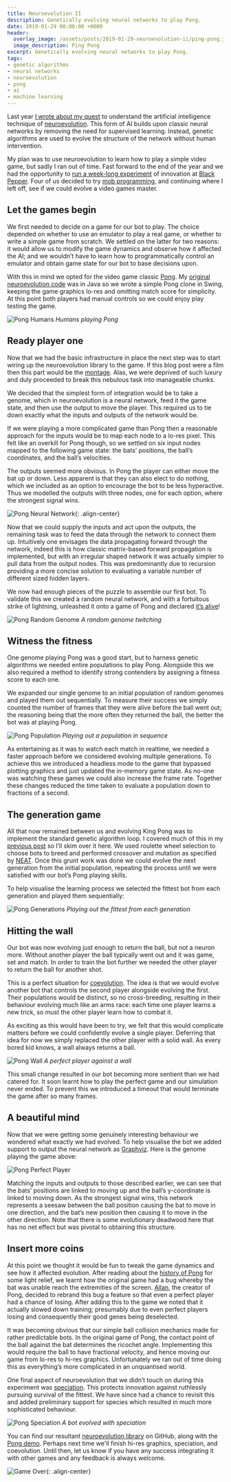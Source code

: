 ```yaml
---
title: Neuroevolution II
description: Genetically evolving neural networks to play Pong.
date: 2019-01-29 00:00:00 +0000
header:
  overlay_image: /assets/posts/2019-01-29-neuroevolution-ii/ping-pong.jpg
  image_description: Ping Pong
excerpt: Genetically evolving neural networks to play Pong.
tags:
- genetic algorithms
- neural networks
- neuroevolution
- pong
- ai
- machine learning
---
```


Last year [I wrote about my quest](https://www.blackpepper.co.uk/blog/neuroevolution) to understand the artificial intelligence technique of [neuroevolution](https://en.wikipedia.org/wiki/Neuroevolution). This form of AI builds upon classic neural networks by removing the need for supervised learning. Instead, genetic algorithms are used to evolve the structure of the network without human intervention.

My plan was to use neuroevolution to learn how to play a simple video game, but sadly I ran out of time. Fast forward to the end of the year and we had the opportunity to [run a week-long experiment](https://www.blackpepper.co.uk/blog/making-time-to-experiment) of innovation at [Black Pepper](https://www.blackpepper.co.uk/). Four of us decided to try [mob programming](https://en.wikipedia.org/wiki/Mob_programming), and continuing where I left off, see if we could evolve a video games master.

## Let the games begin

We first needed to decide on a game for our bot to play. The choice depended on whether to use an emulator to play a real game, or whether to write a simple game from scratch. We settled on the latter for two reasons: it would allow us to modify the game dynamics and observe how it affected the AI; and we wouldn’t have to learn how to programmatically control an emulator and obtain game state for our bot to base decisions upon.

With this in mind we opted for the video game classic [Pong](https://en.wikipedia.org/wiki/Pong). My [original neuroevolution code](https://github.com/markhobson/ai-demo/tree/master/src/main/java/neuroevolution) was in Java so we wrote a simple Pong clone in Swing, keeping the game graphics lo-res and omitting match score for simplicity. At this point both players had manual controls so we could enjoy play testing the game.

![Pong Humans](/assets/posts/2019-01-29-neuroevolution-ii/pong-humans.png)
_Humans playing Pong_

## Ready player one

Now that we had the basic infrastructure in place the next step was to start wiring up the neuroevolution library to the game. If this blog post were a film then this part would be the [montage](https://www.youtube.com/watch?v=pFrMLRQIT_k). Alas, we were deprived of such luxury and duly proceeded to break this nebulous task into manageable chunks.

We decided that the simplest form of integration would be to take a genome, which in neuroevolution is a neural network, feed it the game state, and then use the output to move the player. This required us to tie down exactly what the inputs and outputs of the network would be.

If we were playing a more complicated game than Pong then a reasonable approach for the inputs would be to map each node to a lo-res pixel. This felt like an overkill for Pong though, so we settled on six input nodes mapped to the following game state: the bats’ positions, the ball’s coordinates, and the ball’s velocities.

The outputs seemed more obvious. In Pong the player can either move the bat up or down. Less apparent is that they can also elect to do nothing, which we included as an option to encourage the bot to be less hyperactive. Thus we modelled the outputs with three nodes, one for each option, where the strongest signal wins.

![Pong Neural Network](/assets/posts/2019-01-29-neuroevolution-ii/pong-neural-network.png){: .align-center}

Now that we could supply the inputs and act upon the outputs, the remaining task was to feed the data through the network to connect them up. Intuitively one envisages the data propagating forward through the network, indeed this is how classic matrix-based forward propagation is implemented, but with an irregular shaped network it was actually simpler to pull data from the output nodes. This was predominantly due to recursion providing a more concise solution to evaluating a variable number of different sized hidden layers.

We now had enough pieces of the puzzle to assemble our first bot. To validate this we created a random neural network, and with a fortuitous strike of lightning, unleashed it onto a game of Pong and declared [it’s alive](https://www.youtube.com/watch?v=1qNeGSJaQ9Q)!

![Pong Random Genome](/assets/posts/2019-01-29-neuroevolution-ii/pong-random-genome.gif)
_A random genome twitching_

## Witness the fitness

One genome playing Pong was a good start, but to harness genetic algorithms we needed entire populations to play Pong. Alongside this we also required a method to identify strong contenders by assigning a fitness score to each one.

We expanded our single genome to an initial population of random genomes and played them out sequentially. To measure their success we simply counted the number of frames that they were alive before the ball went out; the reasoning being that the more often they returned the ball, the better the bot was at playing Pong.

![Pong Population](/assets/posts/2019-01-29-neuroevolution-ii/pong-population.gif)
_Playing out a population in sequence_

As entertaining as it was to watch each match in realtime, we needed a faster approach before we considered evolving multiple generations. To achieve this we introduced a headless mode to the game that bypassed plotting graphics and just updated the in-memory game state. As no-one was watching these games we could also increase the frame rate. Together these changes reduced the time taken to evaluate a population down to fractions of a second.

## The generation game

All that now remained between us and evolving King Pong was to implement the standard genetic algorithm loop. I covered much of this in my [previous post](https://www.blackpepper.co.uk/blog/neuroevolution) so I’ll skim over it here. We used roulette wheel selection to choose bots to breed and performed crossover and mutation as specified by [NEAT](http://nn.cs.utexas.edu/downloads/papers/stanley.ec02.pdf). Once this grunt work was done we could evolve the next generation from the initial population, repeating the process until we were satisfied with our bot’s Pong playing skills.

To help visualise the learning process we selected the fittest bot from each generation and played them sequentially:

![Pong Generations](/assets/posts/2019-01-29-neuroevolution-ii/pong-generations.gif)
_Playing out the fittest from each generation_

## Hitting the wall

Our bot was now evolving just enough to return the ball, but not a neuron more. Without another player the ball typically went out and it was game, set and match. In order to train the bot further we needed the other player to return the ball for another shot.

This is a perfect situation for [coevolution](https://en.wikipedia.org/wiki/Coevolution). The idea is that we would evolve another bot that controls the second player alongside evolving the first. Their populations would be distinct, so no cross-breeding, resulting in their behaviour evolving much like an arms race: each time one player learns a new trick, so must the other player learn how to combat it.

As exciting as this would have been to try, we felt that this would complicate matters before we could confidently evolve a single player. Deferring that idea for now we simply replaced the other player with a solid wall. As every bored kid knows, a wall always returns a ball.

![Pong Wall](/assets/posts/2019-01-29-neuroevolution-ii/pong-wall.gif)
_A perfect player against a wall_

This small change resulted in our bot becoming more sentient than we had catered for. It soon learnt how to play the perfect game and our simulation never ended. To prevent this we introduced a timeout that would terminate the game after so many frames.

## A beautiful mind

Now that we were getting some genuinely interesting behaviour we wondered what exactly we had evolved. To help visualise the bot we added support to output the neural network as [Graphviz](https://graphviz.org/). Here is the genome playing the game above:

![Pong Perfect Player](/assets/posts/2019-01-29-neuroevolution-ii/pong-perfect-player.png)

Matching the inputs and outputs to those described earlier, we can see that the bats’ positions are linked to moving up and the ball’s y-coordinate is linked to moving down. As the strongest signal wins, this network represents a seesaw between the ball position causing the bat to move in one direction, and the bat’s new position then causing it to move in the other direction. Note that there is some evolutionary deadwood here that has no net effect but was pivotal to obtaining this structure.

## Insert more coins

At this point we thought it would be fun to tweak the game dynamics and see how it affected evolution. After reading about the [history of Pong](https://en.wikipedia.org/wiki/Pong#Development_and_history) for some light relief, we learnt how the original game had a bug whereby the bat was unable reach the extremities of the screen. [Allan](https://en.wikipedia.org/wiki/Allan_Alcorn), the creator of Pong, decided to rebrand this bug a feature so that even a perfect player had a chance of losing. After adding this to the game we noted that it actually slowed down training; presumably due to even perfect players losing and consequently their good genes being deselected.

It was becoming obvious that our simple ball collision mechanics made for rather predictable bots. In the original game of Pong, the contact point of the ball against the bat determines the ricochet angle. Implementing this would require the ball to have fractional velocity, and hence moving our game from lo-res to hi-res graphics. Unfortunately we ran out of time doing this as everything’s more complicated in an unquantised world.

One final aspect of neuroevolution that we didn’t touch on during this experiment was [speciation](https://en.wikipedia.org/wiki/Speciation). This protects innovation against ruthlessly pursuing survival of the fittest. We have since had a chance to revisit this and added preliminary support for species which resulted in much more sophisticated behaviour.

![Pong Speciation](/assets/posts/2019-01-29-neuroevolution-ii/pong-speciation.gif)
_A bot evolved with speciation_

You can find our resultant [neuroevolution library](https://github.com/BlackPepperSoftware/neuroevolution) on GitHub, along with the [Pong demo](https://github.com/BlackPepperSoftware/neuroevolution/tree/master/src/main/java/uk/co/blackpepper/neuroevolution/demo/pong). Perhaps next time we'll finish hi-res graphics, speciation, and coevolution. Until then, let us know if you have any success integrating it with other games and any feedback is always welcome.

![Game Over](/assets/posts/2019-01-29-neuroevolution-ii/game-over.png){: .align-center}
